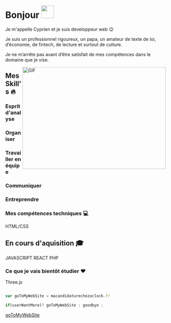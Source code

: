 # Bonjour <img src="https://user-images.githubusercontent.com/94997340/163552023-879f6f4d-2445-452c-8172-eeaa3addc405.gif" width="40">


Je m'appelle Cyprien et je suis developpeur web :wink:

Je suis  un professionnel rigoureux, un papa, un amateur de texte de loi, d’économie, de fintech, de lecture et surtout de culture.

Je ne m’arrête pas avant d’être satisfait de mes compétences dans le domaine que je vise.


<img align="right" alt="GIF" src="https://user-images.githubusercontent.com/94997340/163558286-27617ea3-93f4-4665-972c-1db03a9d91a9.gif" width="450" height="320" />


## Mes Skill's :fire:
### Esprit d'analyse
### Organiser
### Travailler en équipe
### Communiquer
### Entreprendre

### Mes compétences techniques :computer:

HTML/CSS

## En cours d'aquisition :mortar_board:
JAVASCRIPT
REACT
PHP

### Ce que je vais bientôt étudier :heart:
Three.js


```javascript

var goToMyWebSite = macandidaturechezoclock.fr

if(userWantMore)? goToMyWebSite : goodbye ;
```
[goToMyWebSite](https://macandidaturechezoclock.fr)
